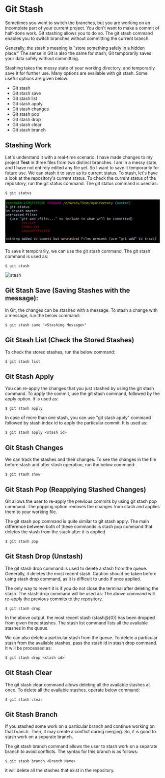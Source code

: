 # Git Stash
Sometimes you want to switch the branches, but you are working on an incomplete part of your current project. You don't want to make a commit of half-done work. Git stashing allows you to do so. The git stash command enables you to switch branches without committing the current branch.

Generally, the stash's meaning is "store something safely in a hidden place." The sense in Git is also the same for stash; Git temporarily saves your data safely without committing.

Stashing takes the messy state of your working directory, and temporarily save it for further use. Many options are available with git stash. Some useful options are given below:

- Git stash
- Git stash save
- Git stash list
- Git stash apply
- Git stash changes
- Git stash pop
- Git stash drop
- Git stash clear
- Git stash branch

## Stashing Work
Let's understand it with a real-time scenario. I have made changes to my project **Test** in three files from two distinct branches. I am in a messy state, and I have not entirely edited any file yet. So I want to save it temporarily for future use. We can stash it to save as its current status. To stash, let's have a look at the repository's current status. To check the current status of the repository, run the git status command. The git status command is used as:

```
$ git status  
```

![status](image/status.png)

To save it temporarily, we can use the git stash command. The git stash command is used as:
```
$ git stash  
```

![stash](image/stash/png)

## Git Stash Save (Saving Stashes with the message):
In Git, the changes can be stashed with a message. To stash a change with a message, run the below command:
```
$ git stash save "<Stashing Message>"  
```

## Git Stash List (Check the Stored Stashes)
To check the stored stashes, run the below command:
```
$ git stash list  
```

## Git Stash Apply
You can re-apply the changes that you just stashed by using the git stash command. To apply the commit, use the git stash command, followed by the apply option. It is used as:
```
$ git stash apply  
```

In case of more than one stash, you can use "git stash apply" command followed by stash index id to apply the particular commit. It is used as:

```
$ git stash apply <stash id>  
```

## Git Stash Changes
We can track the stashes and their changes. To see the changes in the file before stash and after stash operation, run the below command:

```
$ git stash show  
```

## Git Stash Pop (Reapplying Stashed Changes)
Git allows the user to re-apply the previous commits by using git stash pop command. The popping option removes the changes from stash and applies them to your working file.

The git stash pop command is quite similar to git stash apply. The main difference between both of these commands is stash pop command that deletes the stash from the stack after it is applied.
```
$ git stash pop  
```

## Git Stash Drop (Unstash)
The git stash drop command is used to delete a stash from the queue. Generally, it deletes the most recent stash. Caution should be taken before using stash drop command, as it is difficult to undo if once applied.

The only way to revert it is if you do not close the terminal after deleting the stash. The stash drop command will be used as:
The above command will re-apply the previous commits to the repository.

```
$ git stash drop  
```

In the above output, the most recent stash (stash@{0}) has been dropped from given three stashes. The stash list command lists all the available stashes in the queue.

We can also delete a particular stash from the queue. To delete a particular stash from the available stashes, pass the stash id in stash drop command. It will be processed as:
```
$ git stash drop <stash id>  
```

## Git Stash Clear
The git stash clear command allows deleting all the available stashes at once. To delete all the available stashes, operate below command:
```
$ git stash clear  
```

## Git Stash Branch
If you stashed some work on a particular branch and continue working on that branch. Then, it may create a conflict during merging. So, it is good to stash work on a separate branch.

The git stash branch command allows the user to stash work on a separate branch to avoid conflicts. The syntax for this branch is as follows:
```
$ git stash branch <Branch Name>  
```
it will delete all the stashes that exist in the repository.
